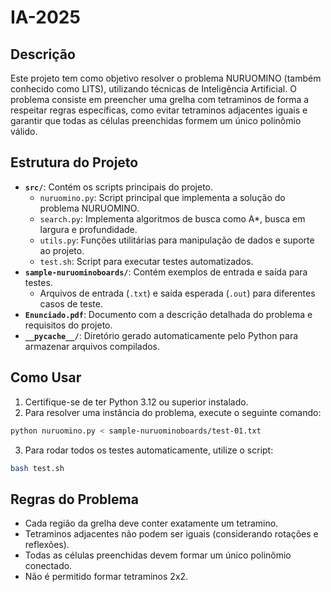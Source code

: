 # IA-2025

## Descrição
Este projeto tem como objetivo resolver o problema NURUOMINO (também conhecido como LITS), utilizando técnicas de Inteligência Artificial. O problema consiste em preencher uma grelha com tetraminos de forma a respeitar regras específicas, como evitar tetraminos adjacentes iguais e garantir que todas as células preenchidas formem um único polinômio válido.

## Estrutura do Projeto

- **`src/`**: Contém os scripts principais do projeto.
  - `nuruomino.py`: Script principal que implementa a solução do problema NURUOMINO.
  - `search.py`: Implementa algoritmos de busca como A*, busca em largura e profundidade.
  - `utils.py`: Funções utilitárias para manipulação de dados e suporte ao projeto.
  - `test.sh`: Script para executar testes automatizados.
- **`sample-nuruominoboards/`**: Contém exemplos de entrada e saída para testes.
  - Arquivos de entrada (`.txt`) e saída esperada (`.out`) para diferentes casos de teste.
- **`Enunciado.pdf`**: Documento com a descrição detalhada do problema e requisitos do projeto.
- **`__pycache__/`**: Diretório gerado automaticamente pelo Python para armazenar arquivos compilados.

## Como Usar
1. Certifique-se de ter Python 3.12 ou superior instalado.
2. Para resolver uma instância do problema, execute o seguinte comando:

```bash
python nuruomino.py < sample-nuruominoboards/test-01.txt
```

3. Para rodar todos os testes automaticamente, utilize o script:

```bash
bash test.sh
```

## Regras do Problema
- Cada região da grelha deve conter exatamente um tetramino.
- Tetraminos adjacentes não podem ser iguais (considerando rotações e reflexões).
- Todas as células preenchidas devem formar um único polinômio conectado.
- Não é permitido formar tetraminos 2x2.